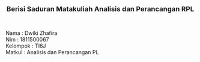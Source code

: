 <html>
<center><b><font size="4">Berisi Saduran Matakuliah Analisis dan Perancangan RPL</font></b></center>
<body>
<p><br /></p>
<left>Nama      : Dwiki Zhafira<br/>
<left>Nim	: 1811500067<br/>
<left>Kelompok	: TI6J<br/>
<left>Matkul	: Analisis dan Perancangan PL<br/>
<body>
